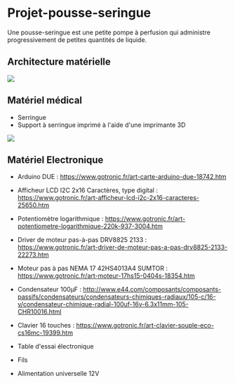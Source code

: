 # Projet-pousse-seringue
Une pousse-seringue est une petite pompe à perfusion qui administre progressivement de petites quantités de liquide. 

## Architecture matérielle

![](https://i.imgur.com/LDArQLh.jpg)

## Matériel médical

- Serringue
- Support à serringue imprimé à l'aide d'une imprimante 3D

![](https://i.imgur.com/U1E4ZWI.png)

## Matériel Electronique

- Arduino DUE : https://www.gotronic.fr/art-carte-arduino-due-18742.htm

- Afficheur LCD I2C 2x16 Caractères, type digital : https://www.gotronic.fr/art-afficheur-lcd-i2c-2x16-caracteres-25650.htm

- Potentiomètre logarithmique : https://www.gotronic.fr/art-potentiometre-logarithmique-220k-937-3004.htm

- Driver de moteur pas-à-pas DRV8825 2133 : https://www.gotronic.fr/art-driver-de-moteur-pas-a-pas-drv8825-2133-22273.htm

- Moteur pas à pas NEMA 17 42HS4013A4 SUMTOR : https://www.gotronic.fr/art-moteur-17hs15-0404s-18354.htm

- Condensateur 100μF : http://www.e44.com/composants/composants-passifs/condensateurs/condensateurs-chimiques-radiaux/105-c/16-v/condensateur-chimique-radial-100uf-16v-6.3x11mm-105-CHR10016.html

- Clavier 16 touches : https://www.gotronic.fr/art-clavier-souple-eco-cs16mc-19399.htm

- Table d'essai électronique

- Fils 

- Alimentation universelle 12V

